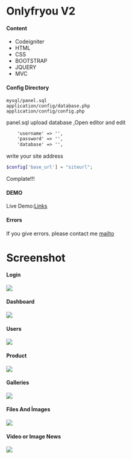 # Onlyfryou V2
#### Content

- Codeigniter
- HTML
- CSS
- BOOTSTRAP
- JQUERY
- MVC

#### Config Directory

    mysql/panel.sql
	application/config/database.php
	application/config/config.php
panel.sql upload database ,Open editor and edit
```html
	'username' => '',
	'password' => '',
	'database' => '',
```
write your site address
```php
$config['base_url'] = "siteurl";
```
Complate!!! 
#### DEMO
Live Demo:[Links](http://oguzhanfiliz.com.tr/onlycms)
#### Errors
If you give errors. please contact me [mailto](mailto:oguzhanfiliz@outlook.com)
# Screenshot
#### Login
![](https://github.com/onlyfryou/onlycms/blob/master/images/login.jpg)
#### Dashboard
![](https://github.com/onlyfryou/onlycms/blob/master/images/dashboard.jpg)
#### Users
![](https://github.com/onlyfryou/onlycms/blob/master/images/users.jpg)
#### Product
![](https://github.com/onlyfryou/onlycms/blob/master/images/product.jpg)
#### Galleries
![](https://github.com/onlyfryou/onlycms/blob/master/images/galleries.jpg)
#### Files And İmages
![](https://github.com/onlyfryou/onlycms/blob/master/images/Filesandimages.jpg)
#### Video or Image News
![](https://github.com/onlyfryou/onlycms/blob/master/images/Videoorimagenews.jpg)